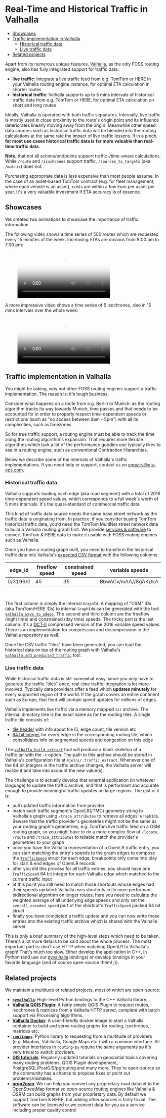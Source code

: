 # Real-Time and Historical Traffic in Valhalla

<!-- @import "[TOC]" {cmd="toc" autoUpdate=0 depthFrom=1 depthTo=6 orderedList=false} -->
<!-- code_chunk_output -->

- [Showcases](#user-content-showcases)
- [Traffic implementation in Valhalla](#user-content-traffic-implementation-in-valhalla)
  - [Historical traffic data](#user-content-historical-traffic-data)
  - [Live traffic data](#user-content-live-traffic-data)
- [Related projects](#user-content-related-projects)

<!-- /code_chunk_output -->


Apart from its numerous unique features, [Valhalla](https://github.com/valhalla/valhalla), as the only FOSS routing engine, also has fully integrated support for traffic data:

- **live traffic**:  Integrate a live traffic feed from e.g. TomTom or HERE in your Valhalla routing engine instance, for optimal ETA calculation in shorter routes
- **historical traffic**: Valhalla supports up to 5 mins intervals of historical traffic data from e.g. TomTom or HERE, for optimal ETA calculation on short and long routes

Ideally, Valhalla is operated with both traffic signatures. Internally, live traffic is mostly used in close proximity to the route's origin point and its influence deteriorates linearly moving away from the origin. Meanwhile other speed data sources such as historical traffic data will be blended into the routing calculations at the same rate the impact of live traffic lessens. If in a pinch, **for most use cases historical traffic data is far more valuable than real-time traffic data**.

**Note**, that not all actions/endpoints support traffic-/time-aware calculations. While `/route` and `/isochrones` support traffic, `/sources_to_targets` (aka `/matrix`) does not.

Purchasing appropriate data is less expensive than most people assume. In the case of an asset-based TomTom contract (e.g. for fleet management, where each vehicle is an asset), costs are within a few Euro per asset per year. It's a very valuable investment if ETA accuracy is of essence.

## Showcases

We created two animations to showcase the importance of traffic information.

The following video shows a time series of 500 routes which are requested every 15 minutes of the week. Increasing ETAs are obvious from 8:00 am to 7:00 pm:

<figure class="video_container">
  <video controls="controls" allowfullscreen="true" poster="http://gis-ops.com/wp-content/uploads/2022/03/valhalla_directions.jpg?raw=true">
    <source src="https://github.com/gis-ops/valhalla_isochrone_timeseries/blob/main/data/valhalla_directions.mp4?raw=true" type="video/mp4">
      <source src="https://github.com/gis-ops/valhalla_isochrone_timeseries/blob/main/data/valhalla_directions.ogg?raw=true" type="video/ogg">
        <source src="https://github.com/gis-ops/valhalla_isochrone_timeseries/blob/main/data/valhalla_directions.webm?raw=true" type="video/webm">
  </video>
</figure>

A more impressive video shows a time series of 5 isochrones, also in 15 mins intervals over the whole week:

<figure class="video_container">
  <video controls="controls" allowfullscreen="true" poster="http://gis-ops.com/wp-content/uploads/2022/03/valhalla_isochrones.jpg?raw=true">
    <source src="https://github.com/gis-ops/valhalla_isochrone_timeseries/blob/main/data/valhalla.mp4?raw=true" type="video/mp4">
      <source src="https://github.com/gis-ops/valhalla_isochrone_timeseries/blob/main/data/valhalla_isochrones.ogg?raw=true" type="video/ogg">
        <source src="https://github.com/gis-ops/valhalla_isochrone_timeseries/blob/main/data/valhalla_isochrones.webm?raw=true" type="video/webm">
  </video>
</figure>

## Traffic implementation in Valhalla

You might be asking, why not other FOSS routing engines support a traffic implementation. The reason is: it's tough business.

Consider what happens on a route from e.g. Berlin to Munich: as the routing algorithm tracks its way towards Munich, time passes and that needs to be accounted for in order to properly respect time-dependent speeds or restrictions (such as "no access between 9am - 5pm") with all its complexities, such as timezones.

So for true traffic support, a routing engine must be able to track the time along the routing algorithm's expansion. That requires more flexible algorithms which lack a lot of the performance goodies one typically likes to see in a routing engine, such as conventional Contraction Hierarchies.

Below we describe some of the internals of Valhalla's traffic implementations. If you need help or support, contact us on enquiry@gis-ops.com.

### Historical traffic data

Valhalla supports loading each edge (aka road segment) with a total of 2016 time-dependent speed values, which corresponds to a full week's worth of 5 mins intervals. It's the quasi-standard of commercial traffic data.

This kind of traffic data source needs the same base street network as the traffic data is originating from. In practice: if you consider buying TomTom historical traffic data, you'd need the TomTom MultiNet street network data to build a Valhalla routing graph first. We provide [services & software](https://gis-ops.com/routing-and-optimisation/#data-services) to convert TomTom & HERE data to make it usable with FOSS routing engines such as Valhalla.

Once you have a routing graph built, you need to transform the historical traffic data into Valhalla's [expected CSV format](https://github.com/valhalla/valhalla/blob/master/test/data/traffic_tiles/0/003/196.csv) with the following columns:

| edge_id  | freeflow speed | constrained speed | variable speeds      |
|----------|----------------|-------------------|----------------------|
| 0/3196/0 | 45             | 35                | BbwACv/mAA//8gAK//kA |
</br>

The first column is simply the internal `GraphId`. A mapping of "OSM" IDs (aka TomTom/HERE IDs) to internal `GraphId`s can be generated with the tool [`valhalla_ways_to_edges`](https://github.com/valhalla/valhalla/blob/master/src/mjolnir/valhalla_ways_to_edges.cc). The second and third column are the freeflow (night time) and constrained (day time) speeds. The tricky part is the last column: it's a [DCT-II](https://en.wikipedia.org/wiki/Discrete_cosine_transform) compressed version of the 2016 variable speed values. There is an implementation for compression and decompression in the Valhalla repository as well.

Once the CSV traffic "tiles" have been generated, you can load the historical data on top of the routing graph with Valhalla's [`valhalla_add_predicted_traffic`](https://github.com/valhalla/valhalla/blob/master/src/mjolnir/valhalla_add_predicted_traffic.cc) tool.

### Live traffic data

While historical traffic data is still somewhat easy, since you only have to generate the traffic "tiles" once, real-time traffic integration is lot more involved. Typically data providers offer a feed which **updates minutely** for every supported region of the world. If the graph covers an entire continent such as Europe, that feed will contain speed updates for millions of edges.

Valhalla implements live traffic via a memory mapped `tar` archive. The internal directory tree is the exact same as for the routing tiles. A single traffic tile consists of:
- [tile header](https://github.com/valhalla/valhalla/blob/6e28861fd8985935a1e647af9a5a399560945b52/valhalla/baldr/traffictile.h#L185-L192) with info about tile ID, edge count, tile version etc
- [64 bit integer](https://github.com/valhalla/valhalla/blob/6e28861fd8985935a1e647af9a5a399560945b52/valhalla/baldr/traffictile.h#L54-L65) for every edge in the corresponding routing tile, which consolidates info on segmented speeds and congestion on this edge

The [`valhalla_build_extract`](https://github.com/valhalla/valhalla/blob/6e28861fd8985935a1e647af9a5a399560945b52/scripts/valhalla_build_extract#L45) tool will produce a blank skeleton of a traffic.tar with the `-t` option. The path to this archive should be stored in Valhalla's configuration file at `mjolnir.traffic_extract`. Whenever one of the 64 bit integers in the traffic archive changes, the Valhalla server will realize it and take into account the new value(s).

The challenge is to actually develop that external application (in whatever language) to update the traffic archive, and that is performant and accurate enough to provide meaningful traffic updates on large regions. The gist of it is:

- pull updated traffic information from provider
- match each traffic segment's OpenLR(/TMC) geometry string to Valhalla's graph using `/trace_attributes` to retrieve all edges' `GraphId`s. Beware that the traffic provider's geometries might not be the same as your routing graph's geometries, e.g. TomTom live traffic feed on a OSM routing graph, so you might have to do a more complex flow of `/locate`, `/route` and `/trace_attributes` to reliable match the provider's geometries to your graph
- once you have the Valhalla representation of a OpenLR traffic entry, you can start matching the entry's speeds to the graph edges to compose the [`TrafficSpeed`](https://github.com/valhalla/valhalla/blob/6e28861fd8985935a1e647af9a5a399560945b52/valhalla/baldr/traffictile.h#L54-L65) struct for each edge; breakpoints only come into play for start & end edges of OpenLR records
- after you did this process for all traffic entries, you should have one `TrafficSpeed` 64 bit integer for each Valhalla edge which matched to the current traffic input
- at this point you still need to match those shortcuts whose edges had their speeds updated: Valhalla uses shortcuts in its more performant bidirectional algorithm on longer routes; here you need to calculate the weighted average of all underlying edge speeds and only set the `overall_encoded_speed` part of the shortcut's `TrafficSpeed` packed 64 bit struct
- finally you have completed a traffic update and you can now write these entries into the existing traffic archive which is shared with the Valhalla server

This is only a brief summary of the high-level steps which need to be taken. There's a lot more details to be said about the whole process. The most important part is: don't use HTTP when matching OpenLR to Valhalla's graph! That's much too slow. Either develop the application in C++, in Python (and use our [pyvalhalla](https://github.com/gis-ops/pyvalhalla) bindings) or develop bindings in your favorite language (and of course open-source them! ;)).

## Related projects

We maintain a multitude of related projects, most of which are open-source:

- [**`pyvalhalla`**](https://github.com/gis-ops/pyvalhalla): High-level Python bindings to the C++ Valhalla library.
- [**Valhalla QGIS Plugin**](https://plugins.qgis.org/plugins/valhalla/): A fairly simple QGIS Plugin to request routes, isochrones & matrices from a Valhalla HTTP server, complete with batch support via Processing algorithms.
- [**Valhalla Docker**](https://github.com/gis-ops/docker-valhalla): A user-friendly docker image to start a Valhalla container to build and serve routing graphs for routing, isochrones, matrices etc.
- [**`routingpy`**](https://github.com/gis-ops/routing-py): Python library to requesting from a multitude of providers (e.g. Mapbox, Vahlhalla, Google Maps etc.) with a common interface. All provider interfaces in `routing-py` require the same arguments so it's very trivial to switch providers.
- [**GIS tutorials**](https://github.com/gis-ops/tutorials): Regularly updated tutorials on geospatial topics covering many routing problems, QGIS Plugin developement, PostgreSQL/PostGIS/pgrouting and many more. They're open-source so the community has a chance to propose fixes or point out problems/mistakes.
- [**prop2osm**](https://github.com/gis-ops/prop2osm): We can help you convert any proprietary road dataset to the OpenStreetMap format so open-source routing engines like Valhalla & OSRM can build graphs from your proprietary data. By default we support TomTom & HERE, but adding other sources is fairly trivial. The software can be licensed or we convert data for you as a service including proper quality control.
